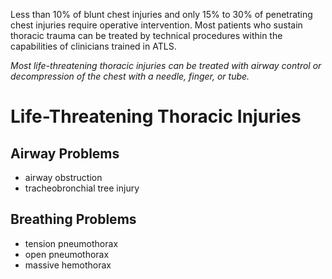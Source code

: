 Less than 10% of blunt chest injuries and only 15% to 30% of penetrating chest injuries
require operative intervention. Most patients who sustain thoracic trauma can be treated by technical procedures within the capabilities of clinicians trained in ATLS.

*Most life-threatening thoracic injuries can be treated with airway control or decompression of the chest with a needle, finger, or tube.*

# Life-Threatening Thoracic Injuries
## Airway Problems
- airway obstruction
- tracheobronchial tree injury

## Breathing Problems
- tension pneumothorax
- open pneumothorax
- massive hemothorax